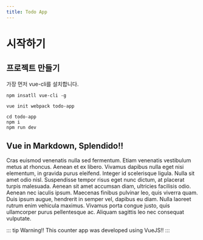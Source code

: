 ```yaml
---
title: Todo App
---
```


# 시작하기
## 프로젝트 만들기
가장 먼저 vue-cli를 설치합니다.

```shell
npm insatll vue-cli -g
```

```shell
vue init webpack todo-app
```

```shell
cd todo-app
npm i
npm run dev
```



## Vue in Markdown, Splendido!!
Cras euismod venenatis nulla sed fermentum. Etiam venenatis vestibulum metus at rhoncus. Aenean et ex libero. Vivamus dapibus nulla eget nisi elementum, in gravida purus eleifend. Integer id scelerisque ligula. Nulla sit amet odio nisl. Suspendisse tempor risus eget nunc dictum, at placerat turpis malesuada. Aenean sit amet accumsan diam, ultricies facilisis odio. Aenean nec iaculis ipsum. Maecenas finibus pulvinar leo, quis viverra quam. Duis ipsum augue, hendrerit in semper vel, dapibus eu diam. Nulla laoreet rutrum enim vehicula maximus. Vivamus porta congue justo, quis ullamcorper purus pellentesque ac. Aliquam sagittis leo nec consequat vulputate.


::: tip Warning!!
This counter app was developed using VueJS!!
:::
